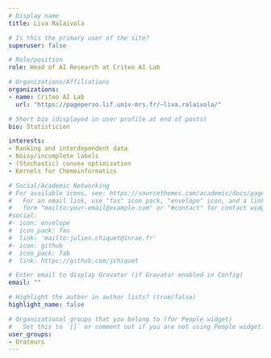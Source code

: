 ```yaml
---
# Display name
title: Liva Ralaivola

# Is this the primary user of the site?
superuser: false

# Role/position
role: Head of AI Research at Criteo AI Lab

# Organizations/Affiliations
organizations:
- name: Criteo AI Lab
  url: "https://pageperso.lif.univ-mrs.fr/~liva.ralaivola/"

# Short bio (displayed in user profile at end of posts)
bio: Statisticien

interests:
- Ranking and interdependent data
- Noisy/incomplete labels
- (Stochastic) convex optimization
- Kernels for Chemoinformatics

# Social/Academic Networking
# For available icons, see: https://sourcethemes.com/academic/docs/page-builder/#icons
#   For an email link, use "fas" icon pack, "envelope" icon, and a link in the
#   form "mailto:your-email@example.com" or "#contact" for contact widget.
#social:
#- icon: envelope
#  icon_pack: fas
#  link: 'mailto:julien.chiquet@inrae.fr'
#- icon: github
#  icon_pack: fab
#  link: https://github.com/jchiquet

# Enter email to display Gravatar (if Gravatar enabled in Config)
email: ""

# Highlight the author in author lists? (true/false)
highlight_name: false

# Organizational groups that you belong to (for People widget)
#   Set this to `[]` or comment out if you are not using People widget.
user_groups:
- Orateurs
---
```



